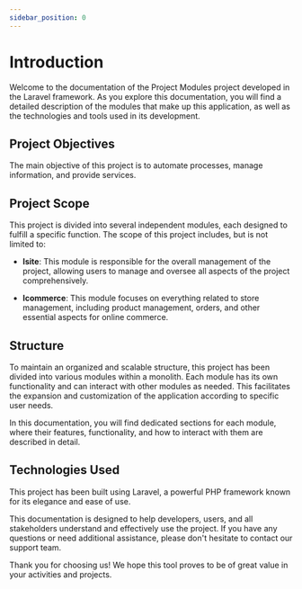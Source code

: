 ```yaml
---
sidebar_position: 0
---
```


# Introduction

Welcome to the documentation of the Project Modules project developed in the Laravel framework. As you explore this
documentation, you will find a detailed description of the modules that make up this application, as well as the
technologies and tools used in its development.


## Project Objectives
The main objective of this project is to automate processes, manage information, and provide services.

## Project Scope
This project is divided into several independent modules, each designed to fulfill a specific function. The scope of
this project includes, but is not limited to:

- **Isite**: This module is responsible for the overall management of the project, allowing users to manage and oversee all
  aspects of the project comprehensively.

- **Icommerce**: This module focuses on everything related to store management, including product management, orders, and
  other essential aspects for online commerce.

## Structure
To maintain an organized and scalable structure, this project has been divided into various modules within a monolith.
Each module has its own functionality and can interact with other modules as needed. This facilitates the expansion and
customization of the application according to specific user needs.

In this documentation, you will find dedicated sections for each module, where their features, functionality, and how to
interact with them are described in detail.

## Technologies Used
This project has been built using Laravel, a powerful PHP framework known for its elegance and ease of use.

This documentation is designed to help developers, users, and all stakeholders understand and effectively use the
project. If you have any questions or need additional assistance, please don't hesitate to contact our support team.

Thank you for choosing us! We hope this tool proves to be of great value in your activities and projects.